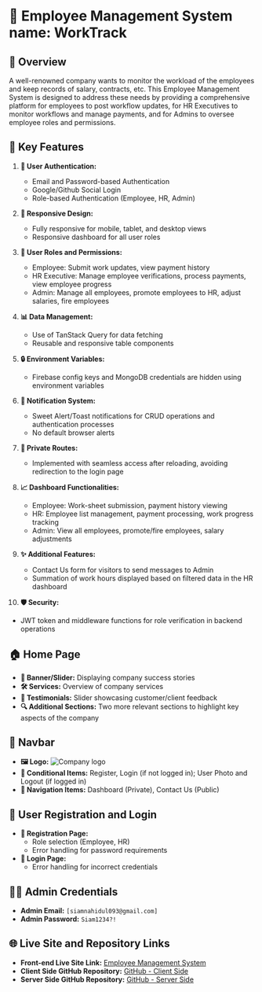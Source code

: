 # 🚀 Employee Management System  name:  WorkTrack

## 📝 Overview
A well-renowned company wants to monitor the workload of the employees and keep records of salary, contracts, etc. This Employee Management System is designed to address these needs by providing a comprehensive platform for employees to post workflow updates, for HR Executives to monitor workflows and manage payments, and for Admins to oversee employee roles and permissions.

## 🌟 Key Features

1. **🔐 User Authentication:**
   - Email and Password-based Authentication
   - Google/Github Social Login
   - Role-based Authentication (Employee, HR, Admin)

2. **📱 Responsive Design:**
   - Fully responsive for mobile, tablet, and desktop views
   - Responsive dashboard for all user roles

3. **👥 User Roles and Permissions:**
   - Employee: Submit work updates, view payment history
   - HR Executive: Manage employee verifications, process payments, view employee progress
   - Admin: Manage all employees, promote employees to HR, adjust salaries, fire employees

4. **📊 Data Management:**
   - Use of TanStack Query for data fetching
   - Reusable and responsive table components

5. **🔒 Environment Variables:**
   - Firebase config keys and MongoDB credentials are hidden using environment variables

6. **🔔 Notification System:**
   - Sweet Alert/Toast notifications for CRUD operations and authentication processes
   - No default browser alerts

7. **🔐 Private Routes:**
   - Implemented with seamless access after reloading, avoiding redirection to the login page

8. **📈 Dashboard Functionalities:**
   - Employee: Work-sheet submission, payment history viewing
   - HR: Employee list management, payment processing, work progress tracking
   - Admin: View all employees, promote/fire employees, salary adjustments

9. **✨ Additional Features:**
   - Contact Us form for visitors to send messages to Admin
   - Summation of work hours displayed based on filtered data in the HR dashboard

10. **🛡️ Security:**
   - JWT token and middleware functions for role verification in backend operations

## 🏠 Home Page
- **📸 Banner/Slider:** Displaying company success stories
- **🛠️ Services:** Overview of company services
- **💬 Testimonials:** Slider showcasing customer/client feedback
- **🔍 Additional Sections:** Two more relevant sections to highlight key aspects of the company

## 🔗 Navbar
- **🖼️ Logo:** ![Company logo](https://i.ibb.co/Y7wBDqY/Work-Track-2-removebg-preview.png)
- **🔄 Conditional Items:** Register, Login (if not logged in); User Photo and Logout (if logged in)
- **📂 Navigation Items:** Dashboard (Private), Contact Us (Public)

## 🔑 User Registration and Login
- **📝 Registration Page:**
  - Role selection (Employee, HR)
  - Error handling for password requirements
- **🔐 Login Page:**
  - Error handling for incorrect credentials

## 👨‍💼 Admin Credentials
- **Admin Email:** `[siamnahidul093@gmail.com]`
- **Admin Password:** `Siam1234?!`

## 🌐 Live Site and Repository Links
- **Front-end Live Site Link:** [Employee Management System]("https://worktrack-employee-management.netlify.app/")
- **Client Side GitHub Repository:** [GitHub - Client Side]("https://github.com/programming-hero-web-course1/b9a12-server-side-Nahidul-Islam-Siam)
- **Server Side GitHub Repository:** [GitHub - Server Side]("https://github.com/programming-hero-web-course1/b9a12-server-side-Nahidul-Islam-Siam)


